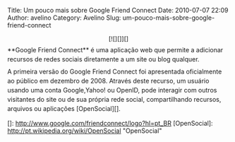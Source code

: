 Title: Um pouco mais sobre Google Friend Connect
Date: 2010-07-07 22:09
Author: avelino
Category: Avelino
Slug: um-pouco-mais-sobre-google-friend-connect

<span class="Apple-style-span" style="font-family: sans-serif; font-size: 13px; line-height: 19px;"></span>

<div class="separator" style="clear: both; text-align: center;">
[![][]][]

</div>
<div style="line-height: 1.5em; margin-bottom: 0.5em; margin-left: 0px; margin-right: 0px; margin-top: 0.4em;">
**Google Friend Connect** é uma aplicação web que permite a adicionar
recursos de redes sociais diretamente a um site ou blog qualquer.

</div>
<div style="line-height: 1.5em; margin-bottom: 0.5em; margin-left: 0px; margin-right: 0px; margin-top: 0.4em;">
A primeira versão do Google Friend Connect foi apresentada oficialmente
ao público em dezembro de 2008. Através deste recurso, um usuário usando
uma conta Google,Yahoo! ou OpenID, pode interagir com outros visitantes
do site ou de sua própria rede social, compartilhando recursos, arquivos
ou aplicações [OpenSocial][].

</p>
<p>
<http://www.google.com/friendconnect>

</div>

  []: http://www.google.com/friendconnect/logo?hl=pt_BR
  [OpenSocial]: http://pt.wikipedia.org/wiki/OpenSocial "OpenSocial"
